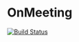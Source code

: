 # OnMeeting

[![Build Status](https://travis-ci.com/Leoltron/OnMeeting.svg?branch=master)](https://travis-ci.com/Leoltron/OnMeeting)
